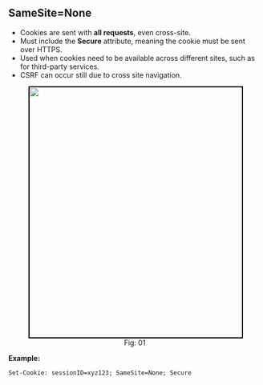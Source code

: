## **SameSite=None** 

- Cookies are sent with **all requests**, even cross-site.
- Must include the **Secure** attribute, meaning the cookie must be sent over HTTPS.
- Used when cookies need to be available across different sites, such as for third-party services.
- CSRF can occur still due to cross site navigation.
<figure>
	<div align="center">
	<img src="/data/CORS/assets/img.png" height="500" width="500" style="border: 2px solid black;"></div>
	<figcaption style="text-align: center">Fig: 01</figcaption>  
</figure>

**Example:**

```http
Set-Cookie: sessionID=xyz123; SameSite=None; Secure
```